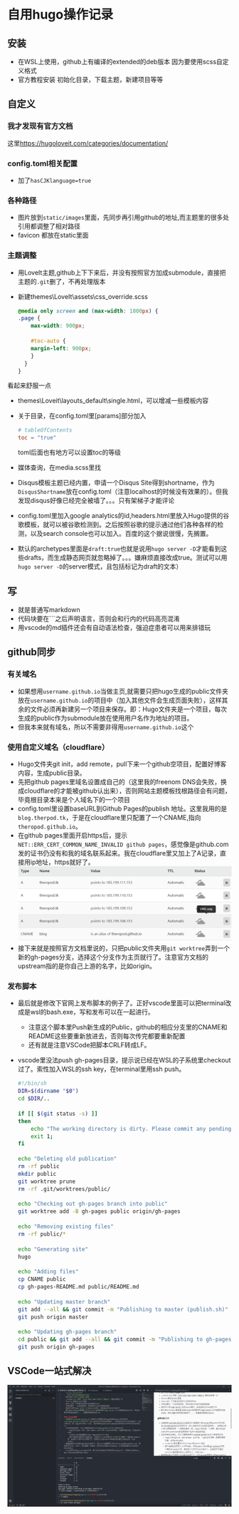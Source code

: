 # 自用hugo操作记录

## 安装

- 在WSL上使用，github上有编译的extended的deb版本 因为要使用scss自定义格式
- 官方教程安装 初始化目录，下载主题，新建项目等等

## 自定义

### 我才发现有官方文档

这里<https://hugoloveit.com/categories/documentation/>

### config.toml相关配置

- 加了`hasCJKlanguage=true`

### 各种路径

- 图片放到`static/images`里面，先同步再引用github的地址,而主题里的很多处引用都调整了相对路径
- favicon 都放在static里面

### 主题调整

- 用LoveIt主题,github上下下来后，并没有按照官方加成submodule，直接把主题的`.git`删了，不再处理版本
- 新建themes\LoveIt\assets\css\_override.scss
  
    ```css
    @media only screen and (max-width: 1800px) {
    .page {
        max-width: 900px;

        #toc-auto {
        margin-left: 900px;
        }
      }
    }

    ```

看起来舒服一点

- themes\Loveit\layouts\_default\single.html，可以增减一些模板内容
- 关于目录，在config.toml里[params]部分加入

    ```toml
    # tableOfContents
    toc = "true"
    ```

    toml后面也有地方可以设置toc的等级

- 媒体查询，在media.scss里找
- Disqus模板主题已经内置，申请一个Disqus Site得到shortname，作为`DisqusShortname`放在config.toml（注意localhost的时候没有效果的）。但我发现disqus好像已经完全被墙了。。。只有架梯子才能评论

- config.toml里加入google analytics的id,headers.html里放入Hugo提供的谷歌模板，就可以被谷歌检测到。之后按照谷歌的提示通过他们各种各样的检测，以及search console也可以加入。百度的这个据说很慢，先搁置。
- 默认的archetypes里面是`draft:true`也就是说用`hugo server -D`才能看到这些drafts，而生成静态网页就忽略掉了。。。嫌麻烦直接改成true。测试可以用`hugo server -D`的server模式，且包括标记为draft的文本）
  
## 写

- 就是普通写markdown
- 代码块要在```之后声明语言，否则会和行内的代码高亮混淆
- 用vscode的md插件还会有自动语法检查，强迫症患者可以用来排错玩

## github同步

### 有关域名

- 如果想用`username.github.io`当做主页,就需要只把hugo生成的public文件夹放在`username.github.io`的项目中（加入其他文件会生成页面失败），这样其余的文件必须再新建另一个项目来保存。即：Hugo文件夹是一个项目，每次生成的public作为submodule放在使用用户名作为地址的项目。
- 但我本来就有域名，所以不需要非得用`username.github.io`这个

### 使用自定义域名（cloudflare）

- Hugo文件夹git init，add remote，pull下来一个github空项目，配置好博客内容，生成public目录。
- 先把github pages里域名设置成自己的（这里我的freenom DNS会失败，换成cloudflare的才能被github认出来），否则网站主题模板找根路径会有问题，毕竟根目录本来是个人域名下的一个项目
- config.toml里设置baseURL到Github Pages的publish 地址。这里我用的是`blog.therpod.tk`，于是在cloudflare里只配置了一个CNAME,指向`theropod.github.io`。
- 在github pages里面开启https后，提示`NET::ERR_CERT_COMMON_NAME_INVALID github pages`，感觉像是github.com发的证书仍没有和我的域名联系起来。我在cloudflare里又加上了A记录，直接用ip地址，https就好了。
![image](https://raw.githubusercontent.com/Theropod/hugoblog/master/static/images/blog_images/2019-03-12-%E8%87%AA%E7%94%A8hugo%E6%93%8D%E4%BD%9C%E8%AE%B0%E5%BD%95-02.png)
- 接下来就是按照官方文档里说的，只把public文件夹用`git worktree`弄到一个新的gh-pages分支，选择这个分支作为主页就行了。注意官方文档的upstream指的是你自己上游的名字，比如origin。

### 发布脚本

- 最后就是修改下官网上发布脚本的例子了。正好vscode里面可以把terminal改成是wsl的bash.exe，写和发布可以在一起进行。
  - 注意这个脚本里Push新生成的Public，github的相应分支里的CNAME和README这些要重新放进去，否则每次传完都要重新配置
  - 还有就是注意VSCode把脚本CRLF转成LF。
- vscode里没法push gh-pages目录，提示说已经在WSL的子系统里checkout过了。索性加入WSL的ssh key，在terminal里用ssh push。

    ```bash
    #!/bin/sh
    DIR=$(dirname "$0")
    cd $DIR/..

    if [[ $(git status -s) ]]
    then
        echo "The working directory is dirty. Please commit any pending changes."
        exit 1;
    fi

    echo "Deleting old publication"
    rm -rf public
    mkdir public
    git worktree prune
    rm -rf .git/worktrees/public/

    echo "Checking out gh-pages branch into public"
    git worktree add -B gh-pages public origin/gh-pages

    echo "Removing existing files"
    rm -rf public/*

    echo "Generating site"
    hugo

    echo "Adding files"
    cp CNAME public
    cp gh-pages-README.md public/README.md

    echo "Updating master branch"
    git add --all && git commit -m "Publishing to master (publish.sh)"
    git push origin master

    echo "Updating gh-pages branch"
    cd public && git add --all && git commit -m "Publishing to gh-pages (publish.sh)"
    git push origin gh-pages
    ```

## VSCode一站式解决

![image](https://raw.githubusercontent.com/Theropod/hugoblog/master/static/images/blog_images/2019-03-12-%E8%87%AA%E7%94%A8hugo%E6%93%8D%E4%BD%9C%E8%AE%B0%E5%BD%95-01.png)

